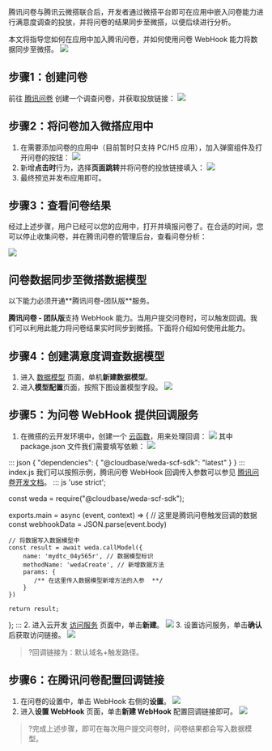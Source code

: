 腾讯问卷与腾讯云微搭联合后，开发者通过微搭平台即可在应用中嵌入问卷能力进行满意度调查的投放，并将问卷的结果同步至微搭，以便后续进行分析。

本文将指导您如何在应用中加入腾讯问卷，并如何使用问卷 WebHook 能力将数据同步至微搭。
![](https://qcloudimg.tencent-cloud.cn/raw/8bf593897ecf728a8d20206fa169005d.png)


## 步骤1：创建问卷

前往 [腾讯问卷](https://wj.qq.com) 创建一个调查问卷，并获取投放链接：
![](https://qcloudimg.tencent-cloud.cn/raw/00bc5f618a3e01764eefec5c0b38db1f.png)

## 步骤2：将问卷加入微搭应用中

1. 在需要添加问卷的应用中（目前暂时只支持 PC/H5 应用），加入弹窗组件及打开问卷的按钮：
![](https://qcloudimg.tencent-cloud.cn/raw/d55ca56fac3e01ef71d5c36cb913ffd1.png)
2. 新增**点击时**行为，选择**页面跳转**并将问卷的投放链接填入：
![](https://qcloudimg.tencent-cloud.cn/raw/6e09206159f3545d12862ea600197894.png)
3. 最终预览并发布应用即可。

## 步骤3：查看问卷结果

经过上述步骤，用户已经可以您的应用中，打开并填报问卷了。在合适的时间，您可以停止收集问卷，并在腾讯问卷的管理后台，查看问卷分析：

![](https://qcloudimg.tencent-cloud.cn/raw/537663425838753a3336f436b40fe985.png)


## 问卷数据同步至微搭数据模型


<dx-alert infotype="notice" title="注意">
以下能力必须开通**腾讯问卷-团队版**服务。
</dx-alert>

**腾讯问卷 - 团队版**支持 WebHook 能力。当用户提交问卷时，可以触发回调。我们可以利用此能力将问卷结果实时同步到微搭。下面将介绍如何使用此能力。

## 步骤4：创建满意度调查数据模型
1. 进入  [数据模型](https://console.cloud.tencent.com/lowcode/datasource/model) 页面，单机**新建数据模型**。
2. 进入**模型配置**页面，按照下图设置模型字段。
![](https://qcloudimg.tencent-cloud.cn/raw/a36cc5af8520fc4922549d07d1cd3431.png)

## 步骤5：为问卷 WebHook 提供回调服务

1. 在微搭的云开发环境中，创建一个 [云函数](https://console.cloud.tencent.com/tcb/scf/index)，用来处理回调：
![](https://qcloudimg.tencent-cloud.cn/raw/9febd697cffabc8fe18acf02ccce46f5.png)
其中 package.json 文件我们需要填写依赖：
![](https://qcloudimg.tencent-cloud.cn/raw/ab6fc12458ed01cd5a1e0f8460b4f280.png)
<dx-codeblock>
:::  json
{
  "dependencies": {
    "@cloudbase/weda-scf-sdk": "latest"
  }
}
:::
</dx-codeblock>
index.js 我们可以按照示例，腾讯问卷 WebHook 回调传入参数可以参见 
<a href = "https://wj.qq.com/docs/webhook/">腾讯问卷开发文档</a>。
<dx-codeblock>
:::  js
'use strict';

const weda = require("@cloudbase/weda-scf-sdk");

exports.main = async (event, context) => {
    // 这里是腾讯问卷触发回调的数据
    const webhookData = JSON.parse(event.body)

    // 将数据写入数据模型中
    const result = await weda.callModel({
        name: 'mydtc_04y565r', // 数据模型标识
        methodName: 'wedaCreate', // 新增数据方法
        params: {
           /** 在这里传入数据模型新增方法的入参  **/
        }
    })

    return result;
};
:::
</dx-codeblock>
2. 进入云开发 [访问服务](https://console.cloud.tencent.com/tcb/env/access) 页面中，单击**新建**。
![](https://qcloudimg.tencent-cloud.cn/raw/5051021a0bc38f66c141fbefa679f75f.png)
3. 设置访问服务，单击**确认**后获取访问链接。
![](https://qcloudimg.tencent-cloud.cn/raw/02ec0a5f4d90bbfd540974be3be06824.png)
>?回调链接为：默认域名+触发路径。

## 步骤6：在腾讯问卷配置回调链接
1. 在问卷的设置中，单击 WebHook 右侧的**设置**。
![](https://qcloudimg.tencent-cloud.cn/raw/28ea761bf97b93cebf055167e1f0e279.png)
2. 进入**设置 WebHook** 页面，单击**新建 WebHook** 配置回调链接即可。
![](https://qcloudimg.tencent-cloud.cn/raw/9e70364959609ec8db12ffc7b6d39db8.png)
>?完成上述步骤，即可在每次用户提交问卷时，问卷结果都会写入数据模型。

